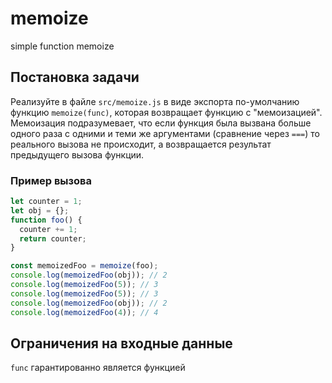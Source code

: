 # memoize
simple function memoize

## Постановка задачи

Реализуйте в файле `src/memoize.js` в виде экспорта по-умолчанию функцию `memoize(func)`, которая возвращает функцию с "мемоизацией". Мемоизация подразумевает, что если функция была вызвана больше одного раза с одними и теми же аргументами (сравнение через `===`) то реального вызова не происходит, а возвращается результат предыдущего вызова функции.

### Пример вызова

```js
let counter = 1;
let obj = {};
function foo() {
  counter += 1;
  return counter;
}

const memoizedFoo = memoize(foo);
console.log(memoizedFoo(obj)); // 2
console.log(memoizedFoo(5)); // 3
console.log(memoizedFoo(5)); // 3
console.log(memoizedFoo(obj)); // 2
console.log(memoizedFoo(4)); // 4
```

## Ограничения на входные данные

`func` гарантированно является функцией
